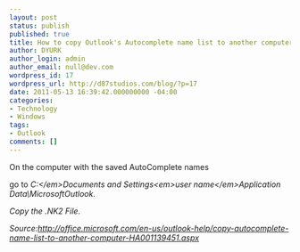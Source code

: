 ```yaml
---
layout: post
status: publish
published: true
title: How to copy Outlook's Autocomplete name list to another computer.
author: DYURK
author_login: admin
author_email: null@dev.com
wordpress_id: 17
wordpress_url: http://d87studios.com/blog/?p=17
date: 2011-05-13 16:39:42.000000000 -04:00
categories:
- Technology
- Windows
tags:
- Outlook
comments: []
---
```

On the computer with the saved AutoComplete names

go to <em>C:\</em><em></em>Documents and Settings\<em>user name\</em>Application Data\MicrosoftOutlook.

Copy the .NK2 File.

Source:<a href="http://office.microsoft.com/en-us/outlook-help/copy-autocomplete-name-list-to-another-computer-HA001139451.aspx">http://office.microsoft.com/en-us/outlook-help/copy-autocomplete-name-list-to-another-computer-HA001139451.aspx</a>
